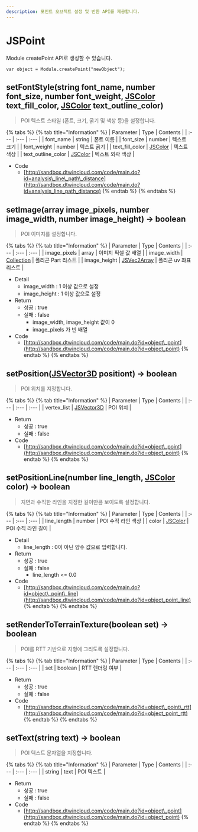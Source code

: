 ```yaml
---
description: 포인트 오브젝트 설정 및 반환 API를 제공합니다.
---
```


# JSPoint

Module createPoint API로 생성할 수 있습니다.

```text
var object = Module.createPoint("newObject");
```

## setFontStyle\(string font\_name, number font\_size, number font\_weight, [JSColor](https://github.com/EgisCorp/XDWorld_WebGL_Manual/tree/2e5b0edfe9e1aa4285e46f98e95a618cac7594e2/object/jscolor.md) text\_fill\_color, [JSColor](https://github.com/EgisCorp/XDWorld_WebGL_Manual/tree/2e5b0edfe9e1aa4285e46f98e95a618cac7594e2/object/jscolor.md) text\_outline\_color\)

> POI 텍스트 스타일 \(폰트, 크기, 굵기 및 색상 등\)을 설정합니다.

{% tabs %}
{% tab title="Information" %}
| Parameter | Type | Contents |
| :--- | :--- | :--- |
| font\_name | string | 폰트 이름 |
| font\_size | number | 텍스트 크기 |
| font\_weight | number | 텍스트 굵기 |
| text\_fill\_color | [JSColor](https://github.com/EgisCorp/XDWorld_WebGL_Manual/tree/2e5b0edfe9e1aa4285e46f98e95a618cac7594e2/object/jscolor.md) | 텍스트 색상 |
| text\_outline\_color | [JSColor](https://github.com/EgisCorp/XDWorld_WebGL_Manual/tree/2e5b0edfe9e1aa4285e46f98e95a618cac7594e2/object/jscolor.md) | 텍스트 외곽 색상 |

* Code
  * [http://sandbox.dtwincloud.com/code/main.do?id=analysis\_line\_path\_distance](http://sandbox.dtwincloud.com/code/main.do?id=analysis_line_path_distance)
{% endtab %}
{% endtabs %}

## setImage\(array image\_pixels, number image\_width, number image\_height\) → boolean

> POI 이미지를 설정합니다.

{% tabs %}
{% tab title="Information" %}
| Parameter | Type | Contents |
| :--- | :--- | :--- |
| image\_pixels | array | 이미지 픽셀 값 배열 |
| image\_width | [Collection](https://github.com/YunSumin/WebGL-Manual_ynimus/tree/40c559548ad024b49286ae089d93f5d67f8f6e70/object/Collection.md) | 폴리곤 Part 리스트 |
| image\_height | [JSVec2Array](https://github.com/YunSumin/WebGL-Manual_ynimus/tree/40c559548ad024b49286ae089d93f5d67f8f6e70/object/JSVec2Array.md) | 폴리곤 uv 좌표 리스트 |

* Detail
  * image\_width : 1 이상 값으로 설정
  * image\_height : 1 이상 값으로 설정
* Return
  * 성공 : true
  * 실패 : false
    * image\_width, image\_height 값이 0
    * image\_pixels 가 빈 배열
* Code
  * [http://sandbox.dtwincloud.com/code/main.do?id=object\_point](http://sandbox.dtwincloud.com/code/main.do?id=object_point)
{% endtab %}
{% endtabs %}

## setPosition\([JSVector3D](https://github.com/YunSumin/WebGL-Manual_ynimus/tree/40c559548ad024b49286ae089d93f5d67f8f6e70/object/JSVector3D.md) positiont\) → boolean

> POI 위치를 지정합니다.

{% tabs %}
{% tab title="Information" %}
| Parameter | Type | Contents |
| :--- | :--- | :--- |
| vertex\_list | [JSVector3D](https://github.com/YunSumin/WebGL-Manual_ynimus/tree/40c559548ad024b49286ae089d93f5d67f8f6e70/object/JSVector3D.md) | POI 위치 |

* Return
  * 성공 : true
  * 실패 : false
* Code
  * [http://sandbox.dtwincloud.com/code/main.do?id=object\_point](http://sandbox.dtwincloud.com/code/main.do?id=object_point)
{% endtab %}
{% endtabs %}

## setPositionLine\(number line\_length, [JSColor](https://github.com/EgisCorp/XDWorld_WebGL_Manual/tree/2e5b0edfe9e1aa4285e46f98e95a618cac7594e2/object/jscolor.md) color\) → boolean

> 지면과 수직한 라인을 지정한 길이만큼 보이도록 설정합니다.

{% tabs %}
{% tab title="Information" %}
| Parameter | Type | Contents |
| :--- | :--- | :--- |
| line\_length | number | POI 수직 라인 색상 |
| color | [JSColor](https://github.com/EgisCorp/XDWorld_WebGL_Manual/tree/2e5b0edfe9e1aa4285e46f98e95a618cac7594e2/object/jscolor.md) | POI 수직 라인 길이 |

* Detail
  * line\_length : 0이 아닌 양수 값으로 입력합니다.
* Return
  * 성공 : true
  * 실패 : false
    * line\_length &lt;= 0.0
* Code
  * [http://sandbox.dtwincloud.com/code/main.do?id=object\_point\_line](http://sandbox.dtwincloud.com/code/main.do?id=object_point_line)
{% endtab %}
{% endtabs %}

## setRenderToTerrainTexture\(boolean set\) → boolean

> POI를 RTT 기반으로 지형에 그리도록 설정합니다.

{% tabs %}
{% tab title="Information" %}
| Parameter | Type | Contents |
| :--- | :--- | :--- |
| set | boolean | RTT 렌더링 여부 |

* Return
  * 성공 : true
  * 실패 : false
* Code
  * [http://sandbox.dtwincloud.com/code/main.do?id=object\_point\_rtt](http://sandbox.dtwincloud.com/code/main.do?id=object_point_rtt)
{% endtab %}
{% endtabs %}

## setText\(string text\) → boolean

> POI 텍스트 문자열을 지정합니다.

{% tabs %}
{% tab title="Information" %}
| Parameter | Type | Contents |
| :--- | :--- | :--- |
| string | text | POI 텍스트 |

* Return
  * 성공 : true
  * 실패 : false
* Code
  * [http://sandbox.dtwincloud.com/code/main.do?id=object\_point](http://sandbox.dtwincloud.com/code/main.do?id=object_point)
{% endtab %}
{% endtabs %}

